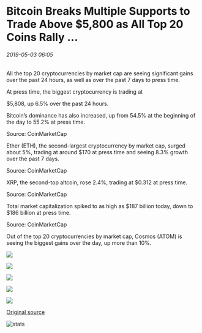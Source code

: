 # Bitcoin Breaks Multiple Supports to Trade Above $5,800 as All Top 20 Coins Rally ...

###### 2019-05-03 06:05

All the top 20 cryptocurrencies by market cap are seeing significant gains over the past 24 hours, as well as over the past 7 days to press time.

At press time, the biggest cryptocurrency is trading at

$5,808, up 6.5% over the past 24 hours.

Bitcoin’s dominance has also increased, up from 54.5% at the beginning of the day to 55.2% at press time.

Source: CoinMarketCap

Ether (ETH), the second-largest cryptocurrency by market cap, surged about 5%, trading at around $170 at press time and seeing 8.3% growth over the past 7 days.

Source: CoinMarketCap

XRP, the second-top altcoin, rose 2.4%, trading at $0.312 at press time.

Source: CoinMarketCap

Total market capitalization spiked to as high as $187 billion today, down to $186 billion at press time.

Source: CoinMarketCap

Out of the top 20 cryptocurrencies by market cap, Cosmos (ATOM) is seeing the biggest gains over the day, up more than 10%.

![](https://s3.cointelegraph.com/storage/uploads/view/2c7b20a6ef4b1bba10e8e70168eff883.jpg)

![](https://s3.cointelegraph.com/storage/uploads/view/0a9e47e45f1718ae207eddf24027c062.jpg)

![](https://s3.cointelegraph.com/storage/uploads/view/2ce0c2c5e9d0c8c3d1171000d7c3b60b.jpg)

![](https://s3.cointelegraph.com/storage/uploads/view/875e12b0dbf37c8b8438a8f119a813cf.jpg)

![](https://s3.cointelegraph.com/storage/uploads/view/cd11c5c00665f10efaf12cd02ff97ecb.jpg)

[Original source](https://cointelegraph.com/news/bitcoin-breaks-multiple-supports-to-trade-above-5-800-as-all-top-20-coins-rally)

![stats](https://c.statcounter.com/11760860/0/a89fa40b/1/ "stats")